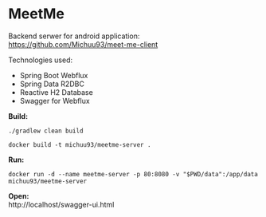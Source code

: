 # MeetMe

Backend serwer for android application:  
https://github.com/Michuu93/meet-me-client

Technologies used:
- Spring Boot Webflux
- Spring Data R2DBC
- Reactive H2 Database
- Swagger for Webflux

**Build:**
```shell
./gradlew clean build
```
```shell
docker build -t michuu93/meetme-server .
```
**Run:**
```shell
docker run -d --name meetme-server -p 80:8080 -v "$PWD/data":/app/data michuu93/meetme-server
```
**Open:**  
http://localhost/swagger-ui.html